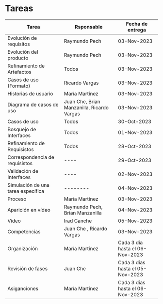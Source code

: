 # Tareas 


| Tarea | Rsponsable | Fecha de entrega |
| -------- | -------- | -------- |
| Evolución de requisitos  | Raymundo Pech   | 03-Nov-2023   |
| Evolución del producto | Raymundo Pech | 03-Nov-2023 |
| Refinamiento de Artefactos| Todos | 03-Nov-2023 |
| Casos de uso (Formato)   | Ricardo Vargas    | 03-Nov-2023    |
| Historias de usuario | María Martínez | 03-Nov-2023 |
| Diagrama de casos de uso | Juan Che, Brian Manzanilla, Ricardo Vargas | 03-Nov-2023|
| Casos de uso| Todos  | 30-Oct-2023    |
| Bosquejo de Interfaces | Todos|01-Nov-2023 |
| Refinamiento de Requisistos|Todos  | 28-Oct-2023 |
| Correspondencia de requisistos  | ----    | 29-Oct-2023    |
| Validación de Interfaces | ----| 02-Nov-2023 |
| Simulación de una tarea específica | -------- | 04-Nov-2023 |
| Proceso   | María Martínez   | 03-Nov-2023     |
| Aparición en vídeo | Raymundo Pech, Brian Manzanilla| 04-Nov-2023 |
| Vídeo | Irad Canche| 05-Nov-2023 |
| Competencias   | Juan Che , Ricardo Vargas   | 03-Nov-2023  |
| Organización | María Martínez | Cada 3 día hasta el 06-Nov-2023 |
| Revisión de fases | Juan Che | Cada 3 días hasta el 05-Nov-2023|
| Asiganciones   | María Martínez    | Cada 3 días hasta el 06-Nov-2023    |

